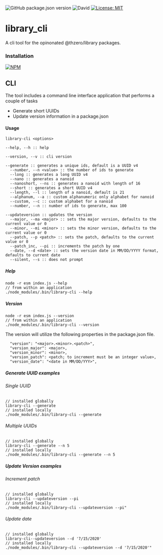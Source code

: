 ![GitHub package.json version](https://img.shields.io/github/package-json/v/thzero/library_cli)
![David](https://img.shields.io/david/thzero/library_cli)
[![License: MIT](https://img.shields.io/badge/License-MIT-yellow.svg)](https://opensource.org/licenses/MIT)

# library_cli

A cli tool for the opinonated @thzero/library packages.

### Installation

[![NPM](https://nodei.co/npm/@thzero/library_cli.png?compact=true)](https://npmjs.org/package/@thzero/library_cli)

## CLI

The tool includes a command line interface application that performs a couple of tasks

* Generate short UUIDs
* Update version information in a package.json

#### Usage

```
library-cli <options>

--help, --h :: help

--version, --v :: cli version

--generate :: generates a unique ids, default is a UUID v4
  --number, --n <value> :: the number of ids to generate
  --long :: generates a long UUID v4
  --nano :: generates a nanoid
  --nanoshort, --ns :: generates a nanoid with length of 16
  --short :: generates a short UUID v4
  --length, --l :: length of a nanoid, default is 21
  --alphanum, --a :: custom alphanumeric only alphabet for nanoid
  --custom, --c :: custom alphabet for a nanoid
  --number, --n :: number of ids to generate, max 100

--updateversion :: updates the version
  --major, --ma <major> :: sets the major version, defaults to the current value or 0
  --minor, --mi <minor> :: sets the minor version, defaults to the current value or 0
  --patch, --p <patch> :: sets the patch, defaults to the current value or 0
  --patch_inc, --pi :: increments the patch by one
  --date, --d <date> :: sets the version date in MM/DD/YYYY format, defaults to current date
  --silent, --s :: does not prompt
```

##### Help

```
node -r esm index.js --help
// from within an application
./node_modules/.bin/library-cli --help
```

##### Version

```
node -r esm index.js --version
// from within an application
./node_modules/.bin/library-cli --version
```

The version will utilize the following properties in the package.json file.

```
  "version": "<major>.<minor>.<patch>",
  "version_major": <major>,
  "version_minor": <minor>,
  "version_patch": <patch; to increment must be an integer value>,
  "version_date": "<date in MM/DD/YYY>",
```

##### Generate UUID examples

###### Single UUID

```
// installed globally
library-cli --generate
// installed locally
./node_modules/.bin/library-cli --generate
```

###### Multiple UUIDs

```
// installed globally
library-cli --generate --n 5
// installed locally
./node_modules/.bin/library-cli --generate --n 5
```

##### Update Version examples

###### Increment patch

```
// installed globally
library-cli --updateversion --pi
// installed locally
./node_modules/.bin/library-cli --updateversion --pi"
```

###### Update date

```
// installed globally
library-cli--updateversion --d '7/15/2020'
// installed locally
./node_modules/.bin/library-cli --updateversion --d '7/15/2020'"
```
